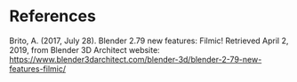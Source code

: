 # References

Brito, A. (2017, July 28). Blender 2.79 new features: Filmic! Retrieved April 2, 2019, from Blender 3D Architect website: https://www.blender3darchitect.com/blender-3d/blender-2-79-new-features-filmic/
